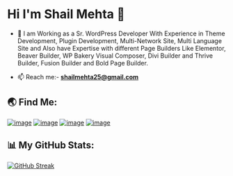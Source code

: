 <h1 align="left">Hi I'm Shail Mehta 👋</h1>

- 🌱 I am Working as a Sr. WordPress Developer With Experience in Theme Development, Plugin Development, Multi-Network Site, Multi Language Site and Also have Expertise with different Page Builders Like Elementor, Beaver Builder, WP Bakery Visual Composer, Divi Builder and Thrive Builder, Fusion Builder and Bold Page Builder.

- 📫 Reach me:- **shailmehta25@gmail.com**


<h2 align="left">🌏 Find Me:</h2>
<div align="left">
     
[![image](https://img.shields.io/badge/LinkedIn-0077B5?style=for-the-badge&logo=linkedin&logoColor=white)](https://in.linkedin.com/in/shailmehta25)
[![image](https://img.shields.io/badge/-WordPress-blue?style=for-the-badge&logo=wordpress&logoColor=white)](https://profiles.wordpress.org/shailu25/) 
[![image](https://img.shields.io/badge/Github-black?style=for-the-badge&logo=github&logoColor=white)](https://github.com/shail-mehta)
[![image](https://img.shields.io/badge/Gmail-D14836?style=for-the-badge&logo=gmail&logoColor=white)](mailto:shailmehta25@gmail.com)

</div>

<h2 align="left">📊 My GitHub Stats:</h2>

<div>
     
[![GitHub Streak](https://github-readme-streak-stats-eight.vercel.app/?user=shail-mehta&theme=algolia)](https://git.io/streak-stats)

</div>

     


